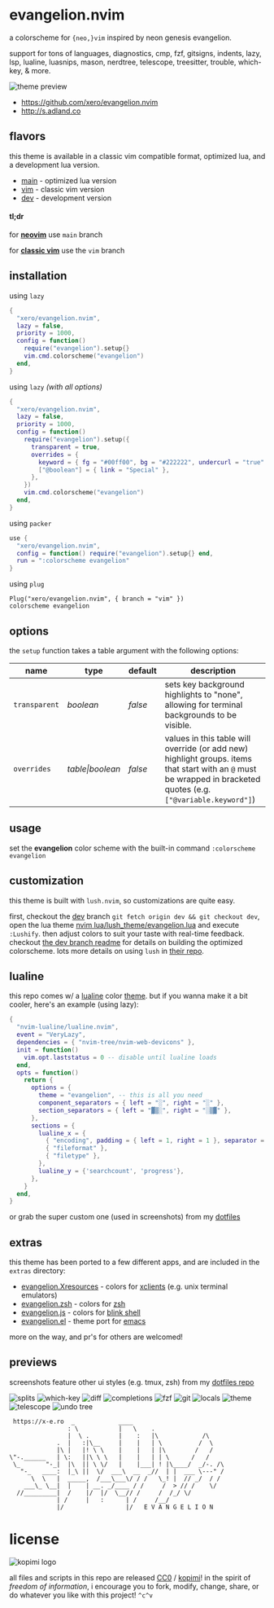 # evangelion.nvim

a colorscheme for `{neo,}vim` inspired by neon genesis evangelion.

support for tons of languages, diagnostics, cmp, fzf, gitsigns, indents, lazy, lsp, lualine, luasnips, mason, nerdtree, telescope, treesitter, trouble, which-key, & more.

![theme preview](https://raw.githubusercontent.com/xero/evangelion.nvim/previews/eva-01.png)

* https://github.com/xero/evangelion.nvim
* http://s.adland.co

## flavors

this theme is available in a classic vim compatible format, optimized lua, and a development lua version.

* [main](https://github.com/xero/evangelion.nvim/tree/main) - optimized lua version
* [vim](https://github.com/xero/evangelion.nvim/tree/vim) - classic vim version
* [dev](https://github.com/xero/evangelion.nvim/tree/dev) - development version

#### tl;dr

for <ins>**neovim**</ins> use `main` branch

for <ins>**classic vim**</ins> use the `vim` branch

## installation

using `lazy`

```lua
{
  "xero/evangelion.nvim",
  lazy = false,
  priority = 1000,
  config = function()
    require("evangelion").setup{}
    vim.cmd.colorscheme("evangelion")
  end,
}
```

using `lazy` _(with all options)_

```lua
{
  "xero/evangelion.nvim",
  lazy = false,
  priority = 1000,
  config = function()
    require("evangelion").setup({
      transparent = true,
      overrides = {
        keyword = { fg = "#00ff00", bg = "#222222", undercurl = "true" },
        ["@boolean"] = { link = "Special" },
      },
    })
    vim.cmd.colorscheme("evangelion")
  end,
}
```

using `packer`

```lua
use {
  "xero/evangelion.nvim",
  config = function() require("evangelion").setup{} end,
  run = ":colorscheme evangelion"
}
```

using `plug`

```vim
Plug("xero/evangelion.nvim", { branch = "vim" })
colorscheme evangelion
```

## options

the `setup` function takes a table argument with the following options:

| **name** | **type** | **default** | **description** |
| ---- | ---- | ------- | ----------- |
| `transparent` | _boolean_ | _false_ | sets key background highlights to "none", allowing for terminal backgrounds to be visible.
| `overrides` | _table\|boolean_ | _false_ | values in this table will override (or add new) highlight groups. items that start with an `@` must be wrapped in bracketed quotes (e.g. `["@variable.keyword"]`)

## usage

set the **evangelion** color scheme with the built-in command `:colorscheme evangelion`

## customization

this theme is built with `lush.nvim`, so customizations are quite easy.

first, checkout the [dev](https://github.com/xero/evangelion.nvim/tree/dev) branch `git fetch origin dev && git checkout dev`, open the lua theme [nvim lua/lush_theme/evangelion.lua](https://github.com/xero/evangelion.nvim/blob/dev/lush_theme/evangelion.lua) and execute `:Lushify`. then adjust colors to suit your taste with real-time feedback. checkout [the dev branch readme](https://github.com/xero/evangelion.nvim/blob/dev/README.md) for details on building the optimized colorscheme. lots more details on using `lush` in [their repo](https://github.com/rktjmp/lush.nvim).

## lualine

this repo comes w/ a [lualine](https://github.com/nvim-lualine/lualine.nvim/) color [theme](lua/lualine/themes/evangelion.lua). but if you wanna make it a bit cooler, here's an example (using lazy):

```lua
{
  "nvim-lualine/lualine.nvim",
  event = "VeryLazy",
  dependencies = { "nvim-tree/nvim-web-devicons" },
  init = function()
    vim.opt.laststatus = 0 -- disable until lualine loads
  end,
  opts = function()
    return {
      options = {
        theme = "evangelion", -- this is all you need
        component_separators = { left = "░", right = "░" },
        section_separators = { left = "▓▒░", right = "░▒▓" },
      },
      sections = {
        lualine_x = {
          { "encoding", padding = { left = 1, right = 1 }, separator = { left = "░▒▓" } },
          { "fileformat" },
          { "filetype" },
        },
        lualine_y = {'searchcount', 'progress'},
      },
    }
  end,
}
```
or grab the super custom one (used in screenshots) from my [dotfiles](https://github.com/xero/dotfiles/blob/main/neovim/.config/nvim/lua/plugins/lualine.lua)

## extras

this theme has been ported to a few different apps, and are included in the `extras` directory:

* [evangelion.Xresources](extras/evangelion.Xresources) - colors for [xclients](https://wiki.archlinux.org/title/x_resources) (e.g. unix terminal emulators)
* [evangelion.zsh](extras/evangelion.zsh) - colors for [zsh](https://zsh.org)
* [evangelion.js](extras/evangelion.js) - colors for [blink shell](https://blink.sh)
* [evangelion.el](https://melpa.org/#/evangelion-theme) - theme port for [emacs](https://emacs.sexy)

more on the way, and pr's for others are welcomed!

## previews

screenshots feature other ui styles (e.g. tmux, zsh) from my [dotfiles repo](https://https://git.io/.files)

![splits](https://raw.githubusercontent.com/xero/evangelion.nvim/previews/eva-splits.png)
![which-key](https://raw.githubusercontent.com/xero/evangelion.nvim/previews/eva-which-key.png)
![diff](https://raw.githubusercontent.com/xero/evangelion.nvim/previews/eva-diff.png)
![completions](https://raw.githubusercontent.com/xero/evangelion.nvim/previews/eva-cmp.png)
![fzf](https://raw.githubusercontent.com/xero/evangelion.nvim/previews/eva-fzf.png)
![git](https://raw.githubusercontent.com/xero/evangelion.nvim/previews/eva-git.png)
![locals](https://raw.githubusercontent.com/xero/evangelion.nvim/previews/eva-locals.png)
![theme](https://raw.githubusercontent.com/xero/evangelion.nvim/previews/eva-01.png)
![telescope](https://raw.githubusercontent.com/xero/evangelion.nvim/previews/eva-old-files.png)
![undo tree](https://raw.githubusercontent.com/xero/evangelion.nvim/previews/eva-undo.png)

```
 https://x-e.ro  _            ____
                : \           |   \    .
                |  \ .        |    :   |\            /\
             .  |   :|\__     |    |   | \          /  \
             |\ |   |! \ \    |    |   | |\        /   /
\"-.______   | \:   ||\ \ \   |    |   | | \      /   /
 \_       "-_|  |\  || \ \/   |    |___| ! |\____/  _/-. /\
   "-_   ____:  |_\ ||  \/  ___\  __  _//  | |  ___ \---" /
      \  \   |  _____,  /___\___\/ / /   \_! |  // _/  / /
    ___\_ \__|  |    | __. _/____ / /     /  > // /    \/
  //_________|  /    |/  |/  \__// /     /  /_/ \/
             | /     |   :      | /     /__/
             |/                 |/   E V A N G E L I O N
```
# license

![kopimi logo](https://gist.githubusercontent.com/xero/cbcd5c38b695004c848b73e5c1c0c779/raw/6b32899b0af238b17383d7a878a69a076139e72d/kopimi-sm.png)

all files and scripts in this repo are released [CC0](https://creativecommons.org/publicdomain/zero/1.0/) / [kopimi](https://kopimi.com)! in the spirit of _freedom of information_, i encourage you to fork, modify, change, share, or do whatever you like with this project! `^c^v`

